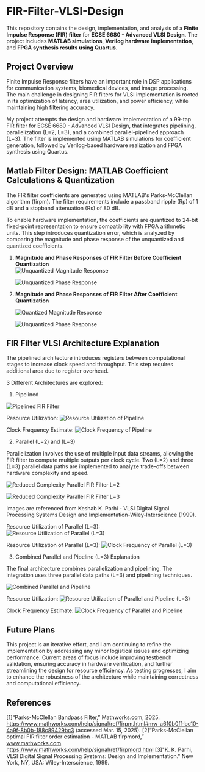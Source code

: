 # FIR-Filter-VLSI-Design

This repository contains the design, implementation, and analysis of a **Finite Impulse Response (FIR) filter** for **ECSE 6680 - Advanced VLSI Design**. The project includes **MATLAB simulations**, **Verilog hardware implementation**, and **FPGA synthesis results using Quartus**.

## Project Overview
Finite Impulse Response filters have an important role in DSP applications for communication systems, biomedical devices, and image processing. The main challenge in designing FIR filters for VLSI implementation is rooted in its optimization of latency, area utilization, and power efficiency, while maintaining high filtering accuracy.

My project attempts the design and hardware implementation of a 99-tap FIR filter for ECSE 6680 - Advanced VLSI Design, that integrates pipelining, parallelization (L=2, L=3), and a combined parallel-pipelined approach (L=3). The filter is implemented using MATLAB simulations for coefficient generation, followed by Verilog-based hardware realization and FPGA synthesis using Quartus.

## Matlab Filter Design: MATLAB Coefficient Calculations & Quantization

The FIR filter coefficients are generated using MATLAB's Parks-McClellan algorithm (firpm). The filter requirements include a passband ripple (Rp) of 1 dB and a stopband attenuation (Rs) of 80 dB.

To enable hardware implementation, the coefficients are quantized to 24-bit fixed-point representation to ensure compatibility with FPGA arithmetic units. This step introduces quantization error, which is analyzed by comparing the magnitude and phase response of the unquantized and quantized coefficients.

1. **Magnitude and Phase Responses of FIR Filter Before Coefficient Quantization**  
   ![Unquantized Magnitude Response](https://github.com/user-attachments/assets/afe96a06-a256-4c57-88d4-1a3d17840e85)

   ![Unquantized Phase Response](https://github.com/user-attachments/assets/07f730af-1268-4c5a-b5ea-aecd9cae9750)

2. **Magnitude and Phase Responses of FIR Filter After Coefficient Quantization**  

    ![Quantized Magnitude Response](https://github.com/user-attachments/assets/75938ff6-e1bc-42b9-a0ea-d166a581ed9f)

    ![Unquantized Phase Response](https://github.com/user-attachments/assets/8323348a-8ef8-47c6-9e7c-17d4224a06e8)

## FIR Filter VLSI Architecture Explanation

The pipelined architecture introduces registers between computational stages to increase clock speed and throughput. This step requires additional area due to register overhead.

3 Different Architectures are explored:

1. Pipelined

![Pipelined FIR Filter](https://github.com/user-attachments/assets/f734bc82-ed40-458a-9e4e-491e0d73bd43)

Resource Utilization:
![Resource Utilization of Pipeline](https://github.com/user-attachments/assets/7ae9977a-1098-4993-91f2-2339c315eac9)

Clock Frequency Estimate:
![Clock Frequency of Pipeline](https://github.com/user-attachments/assets/e4ff6b41-84d7-4922-a49e-3954ca569d99)

2. Parallel (L=2) and (L=3)

Parallelization involves the use of multiple input data streams, allowing the FIR filter to compute multiple outputs per clock cycle. Two (L=2) and three (L=3) parallel data paths are implemented to analyze trade-offs between hardware complexity and speed.

![Reduced Complexity Parallel FIR Filter L=2](https://github.com/user-attachments/assets/63ebf88c-1963-4789-8c93-fca510068946)

![Reduced Complexity Parallel FIR Filter L=3](https://github.com/user-attachments/assets/ee68a847-7be3-481d-85b3-f8e4fa9e0aa8)

Images are referenced from Keshab K. Parhi - VLSI Digital Signal Processing Systems Design and Implementation-Wiley-Interscience (1999).

Resource Utilization of Parallel (L=3):
![Resource Utilization of Parallel (L=3)](https://github.com/user-attachments/assets/ec7841af-befb-47df-8086-a43c801b415b)

Resource Utilization of Parallel (L=3):
![Clock Frequency of Parallel (L=3)](https://github.com/user-attachments/assets/b2376e2e-2cfd-4d0c-9b2a-8e791975800e)


3. Combined Parallel and Pipeline (L=3) Explanation

The final architecture combines parallelization and pipelining. The integration uses three parallel data paths (L=3) and pipelining techniques.

![Combined Parallel and Pipeline](https://github.com/user-attachments/assets/ec77a28f-3f48-4c82-a177-9858899257ef)

Resource Utilization:
![Resource Utilization of Parallel and Pipeline (L=3)](https://github.com/user-attachments/assets/dd983860-2b34-40be-8925-22c637a71fe1)

Clock Frequency Estimate:
![Clock Frequency of Parallel and Pipeline](https://github.com/user-attachments/assets/e1c53ec5-3df4-4d06-ac1a-8a1b99cf6ad0)

## Future Plans

This project is an iterative effort, and I am continuing to refine the implementation by addressing any minor logistical issues and optimizing performance. Current areas of focus include improving testbench validation, ensuring accuracy in hardware verification, and further streamlining the design for resource efficiency. As testing progresses, I aim to enhance the robustness of the architecture while maintaining correctness and computational efficiency.

## References
[1]“Parks-McClellan Bandpass Filter,” Mathworks.com, 2025. https://www.mathworks.com/help/signal/ref/firpm.html#mw_a610b0ff-bc10-4a9f-8b0b-188c89429bc3 (accessed Mar. 15, 2025).
[2]“Parks-McClellan optimal FIR filter order estimation - MATLAB firpmord,” www.mathworks.com. https://www.mathworks.com/help/signal/ref/firpmord.html
[3]"K. K. Parhi, VLSI Digital Signal Processing Systems: Design and Implementation." New York, NY, USA: Wiley-Interscience, 1999.
